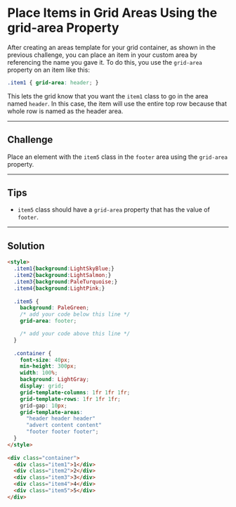 # Place Items in Grid Areas Using the grid-area Property

After creating an areas template for your grid container, as shown in the previous challenge, you can place an item in your custom area by referencing the name you gave it. To do this, you use the `grid-area` property on an item like this:

```css
.item1 { grid-area: header; }
```

This lets the grid know that you want the `item1` class to go in the area named `header`. In this case, the item will use the entire top row because that whole row is named as the header area.

---

## Challenge

Place an element with the `item5` class in the `footer` area using the `grid-area` property.

---

## Tips

- `item5` class should have a `grid-area` property that has the value of `footer`.

---

## Solution

```html
<style>
  .item1{background:LightSkyBlue;}
  .item2{background:LightSalmon;}
  .item3{background:PaleTurquoise;}
  .item4{background:LightPink;}
  
  .item5 {
    background: PaleGreen;
    /* add your code below this line */
    grid-area: footer;

    /* add your code above this line */
  }
  
  .container {
    font-size: 40px;
    min-height: 300px;
    width: 100%;
    background: LightGray;
    display: grid;
    grid-template-columns: 1fr 1fr 1fr;
    grid-template-rows: 1fr 1fr 1fr;
    grid-gap: 10px;
    grid-template-areas:
      "header header header"
      "advert content content"
      "footer footer footer";
  }
</style>
  
<div class="container">
  <div class="item1">1</div>
  <div class="item2">2</div>
  <div class="item3">3</div>
  <div class="item4">4</div>
  <div class="item5">5</div>
</div>
```